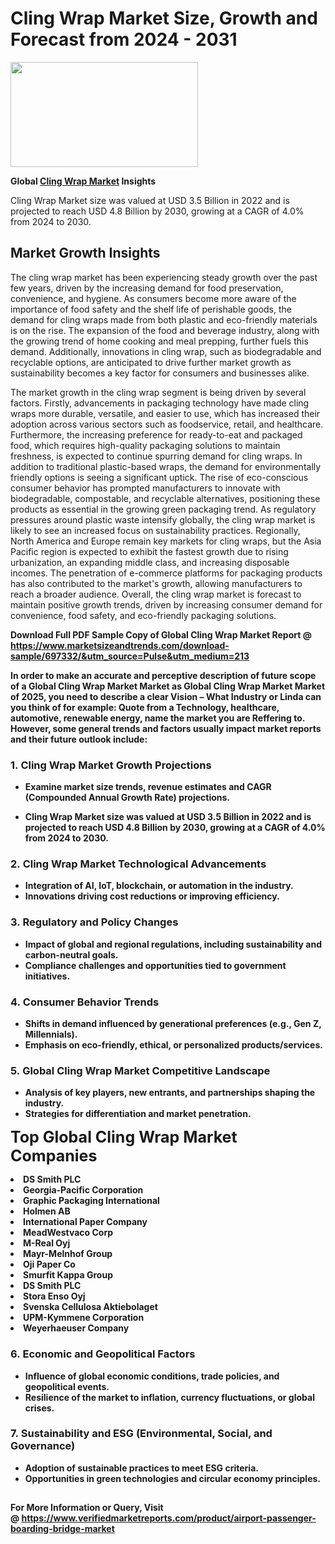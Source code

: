 <H1>Cling Wrap Market Size, Growth and Forecast from 2024 - 2031</H1><img class="aligncenter size-medium wp-image-584254" src="https://thirdeyenews.in/wp-content/uploads/2024/09/Global-Market-Research-300x168.jpeg" alt="" width="300" height="168" /><p><strong>Global&nbsp;<a href="https://www.marketsizeandtrends.com/download-sample/697332/&amp;utm_source=Pulse&amp;utm_medium=213">Cling Wrap Market</a> Insights</strong></p><p>Cling Wrap Market size was valued at USD 3.5 Billion in 2022 and is projected to reach USD 4.8 Billion by 2030, growing at a CAGR of 4.0% from 2024 to 2030.</p><p><h2>Market Growth Insights</h2> <p>The cling wrap market has been experiencing steady growth over the past few years, driven by the increasing demand for food preservation, convenience, and hygiene. As consumers become more aware of the importance of food safety and the shelf life of perishable goods, the demand for cling wraps made from both plastic and eco-friendly materials is on the rise. The expansion of the food and beverage industry, along with the growing trend of home cooking and meal prepping, further fuels this demand. Additionally, innovations in cling wrap, such as biodegradable and recyclable options, are anticipated to drive further market growth as sustainability becomes a key factor for consumers and businesses alike.</p> <p><strong></strong></p> <p>The market growth in the cling wrap segment is being driven by several factors. Firstly, advancements in packaging technology have made cling wraps more durable, versatile, and easier to use, which has increased their adoption across various sectors such as foodservice, retail, and healthcare. Furthermore, the increasing preference for ready-to-eat and packaged food, which requires high-quality packaging solutions to maintain freshness, is expected to continue spurring demand for cling wraps. In addition to traditional plastic-based wraps, the demand for environmentally friendly options is seeing a significant uptick. The rise of eco-conscious consumer behavior has prompted manufacturers to innovate with biodegradable, compostable, and recyclable alternatives, positioning these products as essential in the growing green packaging trend. As regulatory pressures around plastic waste intensify globally, the cling wrap market is likely to see an increased focus on sustainability practices. Regionally, North America and Europe remain key markets for cling wraps, but the Asia Pacific region is expected to exhibit the fastest growth due to rising urbanization, an expanding middle class, and increasing disposable incomes. The penetration of e-commerce platforms for packaging products has also contributed to the market's growth, allowing manufacturers to reach a broader audience. Overall, the cling wrap market is forecast to maintain positive growth trends, driven by increasing consumer demand for convenience, food safety, and eco-friendly packaging solutions.</p> <p><strong></p><p><span class=""><strong>Download Full PDF Sample Copy of Global Cling Wrap Market Report</strong> @ <a href="https://www.marketsizeandtrends.com/download-sample/697332/&amp;utm_source=Pulse&amp;utm_medium=213" target="_blank">https://www.marketsizeandtrends.com/download-sample/697332/&amp;utm_source=Pulse&amp;utm_medium=213</a></span></p><p>In order to make an accurate and perceptive description of future scope of a Global&nbsp;Cling Wrap Market Market as Global&nbsp;Cling Wrap Market Market of 2025, you need to describe a clear Vision &ndash; What Industry or Linda can you think of for example: Quote from a Technology, healthcare, automotive, renewable energy, name the market you are Reffering to. However, some general trends and factors usually impact market reports and their future outlook include:</p><h3>1.&nbsp;<strong>Cling Wrap Market Growth Projections</strong></h3><ul><li>Examine market size trends, revenue estimates and CAGR (Compounded Annual Growth Rate) projections.</li><li><p>Cling Wrap Market size was valued at USD 3.5 Billion in 2022 and is projected to reach USD 4.8 Billion by 2030, growing at a CAGR of 4.0% from 2024 to 2030.</p></li></ul><h3>2.&nbsp;<strong>Cling Wrap Market Technological Advancements</strong></h3><ul><li>Integration of AI, IoT, blockchain, or automation in the industry.</li><li>Innovations driving cost reductions or improving efficiency.</li></ul><h3>3.&nbsp;<strong>Regulatory and Policy Changes</strong></h3><ul><li>Impact of global and regional regulations, including sustainability and carbon-neutral goals.</li><li>Compliance challenges and opportunities tied to government initiatives.</li></ul><h3>4.&nbsp;<strong>Consumer Behavior Trends</strong></h3><ul><li>Shifts in demand influenced by generational preferences (e.g., Gen Z, Millennials).</li><li>Emphasis on eco-friendly, ethical, or personalized products/services.</li></ul><h3>5.&nbsp;<strong>Global Cling Wrap Market Competitive Landscape</strong></h3><ul><li>Analysis of key players, new entrants, and partnerships shaping the industry.</li><li>Strategies for differentiation and market penetration.</li></ul><p data-pm-slice="1 1 []"><span style="color: inherit; font-family: inherit; font-size: 25px;">Top Global Cling Wrap Market Companies</span></p><div class="" data-test-id=""><p><li>DS Smith PLC</li><li> Georgia-Pacific Corporation</li><li> Graphic Packaging International</li><li> Holmen AB</li><li> International Paper Company</li><li> MeadWestvaco Corp</li><li> M-Real Oyj</li><li> Mayr-Melnhof Group</li><li> Oji Paper Co</li><li> Smurfit Kappa Group</li><li> DS Smith PLC</li><li> Stora Enso Oyj</li><li> Svenska Cellulosa Aktiebolaget</li><li> UPM-Kymmene Corporation</li><li> Weyerhaeuser Company</li></p></div><h3>6.&nbsp;<strong>Economic and Geopolitical Factors</strong></h3><ul><li>Influence of global economic conditions, trade policies, and geopolitical events.</li><li>Resilience of the market to inflation, currency fluctuations, or global crises.</li></ul><h3>7.&nbsp;<strong>Sustainability and ESG (Environmental, Social, and Governance)</strong></h3><ul><li>Adoption of sustainable practices to meet ESG criteria.</li><li>Opportunities in green technologies and circular economy principles.</li></ul><h2><strong style="font-size: 14px;">For More Information or Query, Visit @&nbsp;</strong><a style="background-color: #ffffff; font-size: 14px;" href="https://www.marketsizeandtrends.com/report/cling-wrap-market/" target="_blank">https://www.verifiedmarketreports.com/product/airport-passenger-boarding-bridge-market</a></h2>
